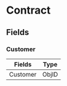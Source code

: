 # Contract

## Fields

### Customer

| Fields        | Type           |
| ------------- | -------------- |
| Customer      | ObjID          |
